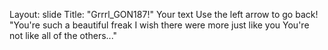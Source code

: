 Layout: slide 
Title: "Grrrl_GON187!" 
Your text
Use the left arrow to go back!
"You're such a beautiful freak
I wish there were more just like you
You're not like all of the others..."
